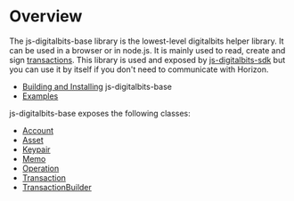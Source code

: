 # Overview

The js-digitalbits-base library is the lowest-level digitalbits helper library. It can be used in a browser or in node.js. It is mainly used to read, create and
sign [transactions](https://developers.digitalbits.io/guides/docs/guides/concepts/transactions). This library is used and exposed by
[js-digitalbits-sdk](https://github.com/xdbfoundation/js-digitalbits-sdk) but you can use it by itself if you don't need to communicate with Horizon.

- [Building and Installing](https://github.com/xdbfoundation/js-digitalbits-base#readme) js-digitalbits-base
- [Examples](https://developers.digitalbits.io/reference/js-digitalbits-sdk/docs/reference/examples)

js-digitalbits-base exposes the following classes:
- [Account](https://github.com/xdbfoundation/js-digitalbits-base/blob/master/src/account.js)
- [Asset](https://github.com/xdbfoundation/js-digitalbits-base/blob/master/src/asset.js)
- [Keypair](https://github.com/xdbfoundation/js-digitalbits-base/blob/master/src/keypair.js)
- [Memo](https://github.com/xdbfoundation/js-digitalbits-base/blob/master/src/memo.js)
- [Operation](https://github.com/xdbfoundation/js-digitalbits-base/blob/master/src/operation.js)
- [Transaction](https://github.com/xdbfoundation/js-digitalbits-base/blob/master/src/transaction.js)
- [TransactionBuilder](https://github.com/xdbfoundation/js-digitalbits-base/blob/master/src/transaction_builder.js)









